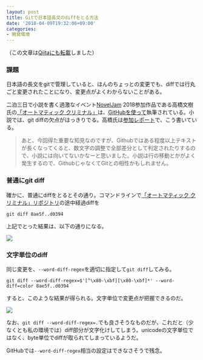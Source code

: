 ```yaml
---
layout: post
title: Gitで日本語長文のdiffをとる方法
date: '2018-04-09T19:32:06+09:00'
categories:
- 開発環境
---
```


（この文章は[Qiitaにも転載](https://qiita.com/skoji/items/28f1d6582cf81638cd3f)しました）

### 課題

日本語の長文をgitで管理していると、ほんのちょっとの変更でも、diffでは行丸ごと変更されたことになり、変更点がよくわからないことがある。

二泊三日で小説を書く過激なイベント[NovelJam](https://www.noveljam.org) 2018参加作品である高橋文樹氏の[「オートマティック クリミナル」](https://bccks.jp/bcck/153422/info)は、[GitHubを使って](https://github.com/fumikito/noveljam2018)執筆されている。小説では、git diffの欠点がはっきりでる。高橋氏は[参加レポート](https://takahashifumiki.com/literature/4445/)で、こう書いている。

> あと、今回得た重要な知見なのですが、Githubではある程度以上テキストが長くなってくると、数文字の調整で全部差分として判定されたりするので、小説には向いてないかなーと思いました。小説は行の移動とかがよく発生するので、GithubじゃなくてGitとの相性かもしれません。

### 普通にgit diff

確かに、普通にdiffをとるとその通り。コマンドラインで[「オートマティック クリミナル」リポジトリ](https://github.com/fumikito/noveljam2018)の途中経過diffを

```
git diff 8ae5f..d0394
```

上記でとった結果は、以下の通りになる。


![](/blog/images/normal-git-diff-japanese.png)

### 文字単位のdiff

同じ変更を、`--word-diff-regex`を適切に指定して`git diff`してみる。

```
git diff --word-diff-regex=$'[^\x80-\xbf][\x80-\xbf]*' --word-diff=color 8ae5f..d0394
```

すると、このような結果が得られる。文字単位で変更点が把握できるのだ。

![](/blog/images/word-git-diff-japanese.png)

なお、`git diff --word-diff-regex=.`でも良さそうなものだが、これだと（少なくとも私の環境では）diff部分が文字化けしてしまう。unicodeの文字単位ではなく、byte単位でdiffが取られてしまっているようだ。

GitHubでは`--word-diff-regex`相当の設定はできなさそうで残念。
